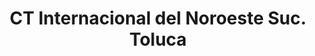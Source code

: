 ---
title: "CT Internacional del Noroeste Suc. Toluca"
url: /toluca-de-lerdo/ct-internacional-del-noroeste-suc-toluca/
shop: electrónica
---